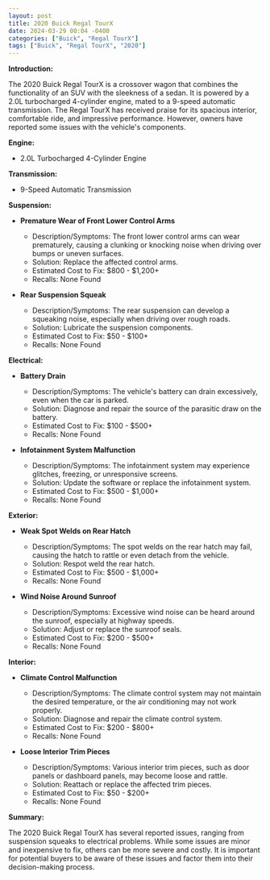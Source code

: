 ```yaml
---
layout: post
title: 2020 Buick Regal TourX
date: 2024-03-29 00:04 -0400
categories: ["Buick", "Regal TourX"]
tags: ["Buick", "Regal TourX", "2020"]
---
```

**Introduction:**

The 2020 Buick Regal TourX is a crossover wagon that combines the functionality of an SUV with the sleekness of a sedan. It is powered by a 2.0L turbocharged 4-cylinder engine, mated to a 9-speed automatic transmission. The Regal TourX has received praise for its spacious interior, comfortable ride, and impressive performance. However, owners have reported some issues with the vehicle's components.

**Engine:**

- 2.0L Turbocharged 4-Cylinder Engine

**Transmission:**

- 9-Speed Automatic Transmission

**Suspension:**

- **Premature Wear of Front Lower Control Arms**
  - Description/Symptoms: The front lower control arms can wear prematurely, causing a clunking or knocking noise when driving over bumps or uneven surfaces.
  - Solution: Replace the affected control arms.
  - Estimated Cost to Fix: $800 - $1,200+
  - Recalls: None Found

- **Rear Suspension Squeak**
  - Description/Symptoms: The rear suspension can develop a squeaking noise, especially when driving over rough roads.
  - Solution: Lubricate the suspension components.
  - Estimated Cost to Fix: $50 - $100+
  - Recalls: None Found

**Electrical:**

- **Battery Drain**
  - Description/Symptoms: The vehicle's battery can drain excessively, even when the car is parked.
  - Solution: Diagnose and repair the source of the parasitic draw on the battery.
  - Estimated Cost to Fix: $100 - $500+
  - Recalls: None Found

- **Infotainment System Malfunction**
  - Description/Symptoms: The infotainment system may experience glitches, freezing, or unresponsive screens.
  - Solution: Update the software or replace the infotainment system.
  - Estimated Cost to Fix: $500 - $1,000+
  - Recalls: None Found

**Exterior:**

- **Weak Spot Welds on Rear Hatch**
  - Description/Symptoms: The spot welds on the rear hatch may fail, causing the hatch to rattle or even detach from the vehicle.
  - Solution: Respot weld the rear hatch.
  - Estimated Cost to Fix: $500 - $1,000+
  - Recalls: None Found

- **Wind Noise Around Sunroof**
  - Description/Symptoms: Excessive wind noise can be heard around the sunroof, especially at highway speeds.
  - Solution: Adjust or replace the sunroof seals.
  - Estimated Cost to Fix: $200 - $500+
  - Recalls: None Found

**Interior:**

- **Climate Control Malfunction**
  - Description/Symptoms: The climate control system may not maintain the desired temperature, or the air conditioning may not work properly.
  - Solution: Diagnose and repair the climate control system.
  - Estimated Cost to Fix: $200 - $800+
  - Recalls: None Found

- **Loose Interior Trim Pieces**
  - Description/Symptoms: Various interior trim pieces, such as door panels or dashboard panels, may become loose and rattle.
  - Solution: Reattach or replace the affected trim pieces.
  - Estimated Cost to Fix: $50 - $200+
  - Recalls: None Found

**Summary:**

The 2020 Buick Regal TourX has several reported issues, ranging from suspension squeaks to electrical problems. While some issues are minor and inexpensive to fix, others can be more severe and costly. It is important for potential buyers to be aware of these issues and factor them into their decision-making process.
